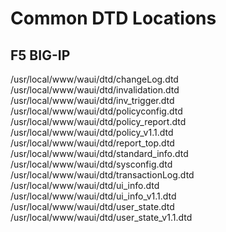 # Common DTD Locations

## F5 BIG-IP
/usr/local/www/waui/dtd/changeLog.dtd
/usr/local/www/waui/dtd/invalidation.dtd
/usr/local/www/waui/dtd/inv_trigger.dtd
/usr/local/www/waui/dtd/policyconfig.dtd
/usr/local/www/waui/dtd/policy_report.dtd
/usr/local/www/waui/dtd/policy_v1.1.dtd
/usr/local/www/waui/dtd/report_top.dtd
/usr/local/www/waui/dtd/standard_info.dtd
/usr/local/www/waui/dtd/sysconfig.dtd
/usr/local/www/waui/dtd/transactionLog.dtd
/usr/local/www/waui/dtd/ui_info.dtd
/usr/local/www/waui/dtd/ui_info_v1.1.dtd
/usr/local/www/waui/dtd/user_state.dtd
/usr/local/www/waui/dtd/user_state_v1.1.dtd
